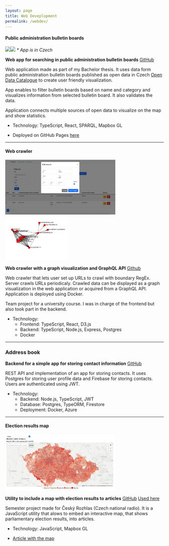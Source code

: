 ```yaml
---
layout: page
title: Web Deveplopment
permalink: /webdev/
---
```


#### Public administration bulletin boards

<img width="250px" src="{{ site.baseurl }}/assets/uredni_mapa.jpg" /><img width="250px" src="{{ site.baseurl }}/assets/uredni_seznam.jpg" />
*\* App is in Czech*


**Web app for searching in public administration bulletin boards** [GitHub](https://github.com/bliakher/uredni_desky)

Web application made as part of my Bachelor thesis. It uses data form public administration bulletin boards published as open data in Czech [Open Data Catalogue](https://data.gov.cz/english/) to create user friendly visualization.

App enables to filter bulletin boards based on name and category and visualizes information from selected bulletin board. It also validates the data.

Application connects multiple sources of open data to visualize on the map and show statistics.


- Technology: TypeScript, React, SPARQL, Mapbox GL

- Deployed on GitHub Pages [here](https://bliakher.github.io/uredni_desky)


---

#### Web crawler

<img width="350px" src="{{ site.baseurl }}/assets/../../assets/webcrawler.png"><img width="200px" src="{{ site.baseurl }}/assets/../../assets/graph-data.png">


**Web crawler with a graph visualization and GraphQL API** [Github](https://github.com/bliakher/webcrawler)

Web crawler that lets user set up URLs to crawl with boundary RegEx. Server crawls URLs periodicaly. Crawled data can be displayed as a graph visualization in the web application or acquired from a GraphQL API. Application is deployed using Docker.

Team project for a university course. I was in charge of the frontend but also took part in the backend.

- Technology:
  - Frontend: TypeScript, React, D3.js
  - Backend: TypeScript, Node.js, Express, Postgres
  - Docker

---

### Address book 

**Backend for a simple app for storing contact information** [GitHub](https://github.com/bliakher/address_book)

REST API and implementation of an app for storing contacts. It uses Postgres for storing user profile data and Firebase for storing contacts. Users are authenticated using JWT.

- Technology:
  - Backend: Node.js, TypeScript, JWT
  - Database: Postgres, TypeORM, Firestore
  - Deployment: Docker, Azure


---

#### Election results map

<img width="350px" src="{{ site.baseurl }}/assets/../../assets/volebni_mapa.png">

**Utility to include a map with election results to articles** [GitHub](https://github.com/DataRozhlas/volby21-mapa/blob/mapa/js/script.js) [Used here](https://www.irozhlas.cz/volby/parlamentni-volby-2021-mapa-volili-sousede-sousedi-okrsky-volby_2110091850_pek)

Semester project made for Český Rozhlas (Czech national radio). It is a JavaScript utility that alows to embed an interactive map, that shows parliamentary election results, into articles.

- Technology: JavaScript, Mapbox GL

- [Article with the map](https://www.irozhlas.cz/volby/parlamentni-volby-2021-mapa-volili-sousede-sousedi-okrsky-volby_2110091850_pek)
